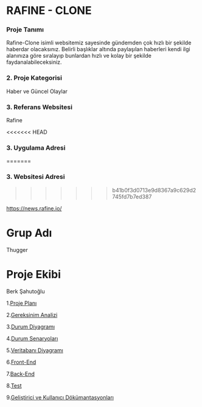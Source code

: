 # RAFINE - CLONE

### Proje Tanımı

Rafine-Clone isimli websitemiz sayesinde gündemden çok hızlı bir şekilde haberdar olacaksınız. Belirli başlıklar altında paylaşılan haberleri kendi ilgi alanınıza göre sıralayıp bunlardan hızlı ve kolay bir şekilde faydanalabileceksiniz.

### 2. Proje Kategorisi

Haber ve Güncel Olaylar

### 3. Referans Websitesi

Rafine

<<<<<<< HEAD
### 3. Uygulama Adresi
=======
### 3. Websitesi Adresi
>>>>>>> b41b0f3d0713e9d8367a9c629d2745fd7b7ed387

https://news.rafine.io/

# Grup Adı

Thugger

# Proje Ekibi

Berk Şahutoğlu

1.[Proje Planı](https://github.com/berksahutoglu/rafine-clone/wiki/Proje-Plan%C4%B1)

2.[Gereksinim Analizi](https://github.com/berksahutoglu/rafine-clone/wiki/Gereksinim-Analizi)

3.[Durum Diyagramı](https://github.com/berksahutoglu/rafine-clone/wiki/Durum-Diyagram%C4%B1)

4.[Durum Senaryoları](https://github.com/berksahutoglu/rafine-clone/wiki/Durum-Senaryolar%C4%B1)

5.[Veritabanı Diyagramı](https://github.com/berksahutoglu/rafine-clone/wiki/Veritaban%C4%B1-Diyagram%C4%B1)

6.[Front-End](https://github.com/berksahutoglu/rafine-clone/wiki/Front%E2%80%90End)

7.[Back-End](https://github.com/berksahutoglu/rafine-clone/wiki/Back%E2%80%90End)

8.[Test](https://github.com/berksahutoglu/rafine-clone/wiki/Test)

9.[Geliştirici ve Kullanıcı Dökümantasyonları](https://github.com/berksahutoglu/rafine-clone/wiki/Geli%C5%9Ftirici-ve-Kullan%C4%B1c%C4%B1-D%C3%B6k%C3%BCmantasyonlar%C4%B1)
